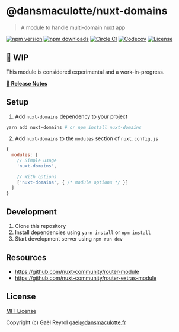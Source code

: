 # @dansmaculotte/nuxt-domains

> A module to handle multi-domain nuxt app

[![npm version][npm-version-src]][npm-version-href]
[![npm downloads][npm-downloads-src]][npm-downloads-href]
[![Circle CI][circle-ci-src]][circle-ci-href]
[![Codecov][codecov-src]][codecov-href]
[![License][license-src]][license-href]

## :construction: WIP

This module is considered experimental and a work-in-progress.

[📖 **Release Notes**](./CHANGELOG.md)

## Setup

1. Add `nuxt-domains` dependency to your project

```bash
yarn add nuxt-domains # or npm install nuxt-domains
```

2. Add `nuxt-domains` to the `modules` section of `nuxt.config.js`

```js
{
  modules: [
    // Simple usage
    'nuxt-domains',

    // With options
    ['nuxt-domains', { /* module options */ }]
  ]
}
```

## Development

1. Clone this repository
2. Install dependencies using `yarn install` or `npm install`
3. Start development server using `npm run dev`

## Resources

- https://github.com/nuxt-community/router-module
- https://github.com/nuxt-community/router-extras-module

## License

[MIT License](./LICENSE)

Copyright (c) Gaël Reyrol <gael@dansmaculotte.fr>

<!-- Badges -->
[npm-version-src]: https://img.shields.io/npm/v/nuxt-domains/latest.svg?style=flat-square
[npm-version-href]: https://npmjs.com/package/nuxt-domains

[npm-downloads-src]: https://img.shields.io/npm/dt/nuxt-domain.svg?style=flat-square
[npm-downloads-href]: https://npmjs.com/package/nuxt-domains

[circle-ci-src]: https://img.shields.io/circleci/project/github/dansmaculotte/nuxt-domains.svg?style=flat-square
[circle-ci-href]: https://circleci.com/gh/dansmaculotte/nuxt-domains

[codecov-src]: https://img.shields.io/codecov/c/github/dansmaculotte/nuxt-domains.svg?style=flat-square
[codecov-href]: https://codecov.io/gh/dansmaculotte/nuxt-domains

[license-src]: https://img.shields.io/npm/l/nuxt-domains.svg?style=flat-square
[license-href]: https://npmjs.com/package/nuxt-domains
